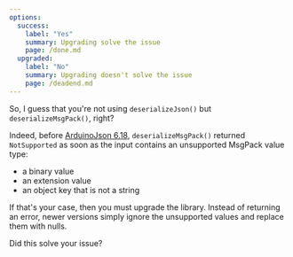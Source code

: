 ```yaml
---
options:
  success:
    label: "Yes"
    summary: Upgrading solve the issue
    page: /done.md
  upgraded:
    label: "No"
    summary: Upgrading doesn't solve the issue
    page: /deadend.md
---
```


So, I guess that you're not using `deserializeJson()` but `deserializeMsgPack()`, right?

Indeed, before [ArduinoJson 6.18](/news/2021/05/04/version-6-18-0/), `deserializeMsgPack()` returned `NotSupported` as soon as the input contains an unsupported MsgPack value type:

* a binary value
* an extension value
* an object key that is not a string

If that's your case, then you must upgrade the library. Instead of returning an error, newer versions simply ignore the unsupported values and replace them with nulls.

Did this solve your issue?
